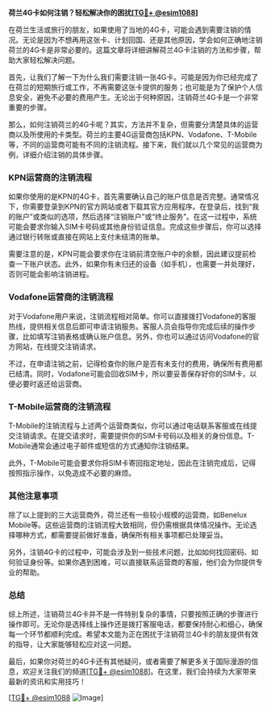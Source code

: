 **荷兰4G卡如何注销？轻松解决你的困扰[[TG💪+ @esim1088](https://t.me/s/esim1088)]**

在荷兰生活或旅行的朋友，如果使用了当地的4G卡，可能会遇到需要注销的情况。无论是因为不想再用这张卡、计划回国、还是其他原因，学会如何正确地注销荷兰的4G卡是非常必要的。这篇文章将详细讲解荷兰4G卡注销的方法和步骤，帮助大家轻松解决问题。

首先，让我们了解一下为什么我们需要注销一张4G卡。可能是因为你已经完成了在荷兰的短期旅行或工作，不再需要这张卡提供的服务；也可能是为了保护个人信息安全，避免不必要的费用产生。无论出于何种原因，注销荷兰4G卡是一个非常重要的步骤。

那么，如何注销荷兰的4G卡呢？其实，方法并不复杂，但需要分清楚具体的运营商以及所使用的卡类型。荷兰的主要4G运营商包括KPN、Vodafone、T-Mobile等，不同的运营商可能有不同的注销流程。接下来，我们就以几个常见的运营商为例，详细介绍注销的具体步骤。

### KPN运营商的注销流程

如果你使用的是KPN的4G卡，首先需要确认自己的账户信息是否完整。通常情况下，你需要登录到KPN的官方网站或者下载其官方应用程序。在登录后，找到“我的账户”或类似的选项，然后选择“注销账户”或“终止服务”。在这一过程中，系统可能会要求你输入SIM卡号码或其他身份验证信息。完成这些步骤后，你可以选择通过银行转账或直接在网站上支付未结清的账单。

需要注意的是，KPN可能会要求你在注销前清空账户中的余额，因此建议提前检查一下账户状态。此外，如果你有未归还的设备（如手机），也需要一并处理好，否则可能会影响注销进程。

### Vodafone运营商的注销流程

对于Vodafone用户来说，注销流程相对简单。你可以直接拨打Vodafone的客服热线，提供相关信息后即可申请注销服务。客服人员会指导你完成后续的操作步骤，比如填写注销表格或确认账户信息。另外，你也可以通过访问Vodafone的官方网站，在线提交注销请求。

不过，在申请注销之前，记得检查你的账户是否有未支付的费用，确保所有费用都已结清。同时，Vodafone可能会回收SIM卡，所以要妥善保存好你的SIM卡，以便必要时返还给运营商。

### T-Mobile运营商的注销流程

T-Mobile的注销流程与上述两个运营商类似，你可以通过电话联系客服或在线提交注销请求。在提交请求时，需要提供你的SIM卡号码以及相关的身份信息。T-Mobile通常会通过电子邮件或短信的方式通知你注销结果。

此外，T-Mobile可能会要求你将SIM卡寄回指定地址，因此在注销完成后，记得按照指示操作，以免造成不必要的麻烦。

### 其他注意事项

除了以上提到的三大运营商外，荷兰还有一些较小规模的运营商，如Benelux Mobile等。这些运营商的注销流程大致相同，但仍需根据具体情况操作。无论选择哪种方式，都需要提前做好准备，确保所有相关事项都已处理妥当。

另外，注销4G卡的过程中，可能会涉及到一些技术问题，比如如何找回密码、如何验证身份等。如果你遇到困难，可以直接联系运营商的客服，他们会为你提供专业的帮助。

### 总结

综上所述，注销荷兰4G卡并不是一件特别复杂的事情，只要按照正确的步骤进行操作即可。无论你是选择线上操作还是拨打客服电话，都要保持耐心和细心，确保每一个环节都顺利完成。希望本文能为正在困扰于注销荷兰4G卡的朋友提供有效的指导，让大家能够轻松应对这一问题。

最后，如果你对荷兰的4G卡还有其他疑问，或者需要了解更多关于国际漫游的信息，欢迎关注我们的频道[[TG💪+ @esim1088](https://t.me/s/esim1088)]。在这里，我们会持续为大家带来最新的资讯和实用技巧！

[[TG💪+ @esim1088](https://t.me/s/esim1088) ![Image](https://i.postimg.cc/4NQfJmqS/Snipaste-2025-05-13-00-14-12.png)]